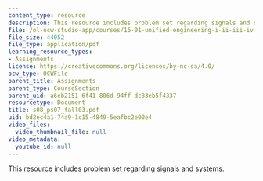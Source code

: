 ```yaml
---
content_type: resource
description: This resource includes problem set regarding signals and systems.
file: /ol-ocw-studio-app/courses/16-01-unified-engineering-i-ii-iii-iv-fall-2005-spring-2006/bd2ec4a174a91c1548495eafbc2e00e4_s08_ps07_fall03.pdf
file_size: 44052
file_type: application/pdf
learning_resource_types:
- Assignments
license: https://creativecommons.org/licenses/by-nc-sa/4.0/
ocw_type: OCWFile
parent_title: Assignments
parent_type: CourseSection
parent_uid: a6eb2151-6f41-806d-94ff-dc83eb5f4337
resourcetype: Document
title: s08_ps07_fall03.pdf
uid: bd2ec4a1-74a9-1c15-4849-5eafbc2e00e4
video_files:
  video_thumbnail_file: null
video_metadata:
  youtube_id: null
---
```

This resource includes problem set regarding signals and systems.